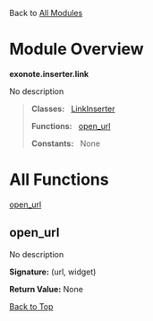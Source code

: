 Back to [All Modules](https://github.com/pyrustic/exonote/blob/master/docs/modules/README.md#readme)

# Module Overview

**exonote.inserter.link**
 
No description

> **Classes:** &nbsp; [LinkInserter](https://github.com/pyrustic/exonote/blob/master/docs/modules/content/exonote.inserter.link/content/classes/LinkInserter.md#class-linkinserter)
>
> **Functions:** &nbsp; [open\_url](#open_url)
>
> **Constants:** &nbsp; None

# All Functions
[open\_url](#open_url)

## open\_url
No description



**Signature:** (url, widget)





**Return Value:** None

[Back to Top](#module-overview)


